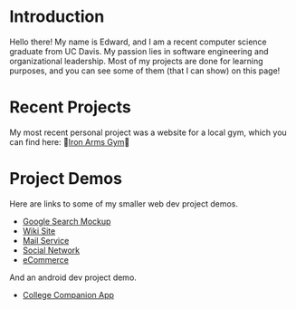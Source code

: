 # Introduction
Hello there! My name is Edward, and I am a recent computer science graduate from UC Davis. My passion lies in software engineering and organizational leadership. Most of my projects are done for learning purposes, and you can see some of them (that I can show) on this page!

# Recent Projects
My most recent personal project was a website for a local gym, which you can find here:  💪[Iron Arms Gym](https://www.ironarmsgym.com/)💪

# Project Demos
Here are links to some of my smaller web dev project demos.
- [Google Search Mockup](https://www.youtube.com/watch?v=S8hx2Vrcra4)
- [Wiki Site](https://www.youtube.com/watch?v=cGWEJcHwp7c)
- [Mail Service](https://www.youtube.com/watch?v=5ocfkS14erg)
- [Social Network](https://www.youtube.com/watch?v=2Khek1sbI-Y)
- [eCommerce](https://www.youtube.com/watch?v=sBTn0KrlYVQ)

And an android dev project demo.
- [College Companion App](https://www.youtube.com/watch?v=By6xliU4ovQ)

<!--
**edjohn/edjohn** is a ✨ _special_ ✨ repository because its `README.md` (this file) appears on your GitHub profile.

Here are some ideas to get you started:

- 🔭 I’m currently working on ...
- 🌱 I’m currently learning ...
- 👯 I’m looking to collaborate on ...
- 🤔 I’m looking for help with ...
- 💬 Ask me about ...
- 📫 How to reach me: ...
- 😄 Pronouns: ...
- ⚡ Fun fact: ...
-->
